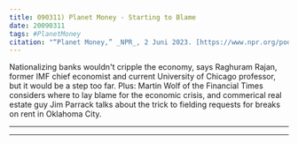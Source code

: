 ```yaml
---
title: 090311) Planet Money - Starting to Blame
date: 20090311
tags: #PlanetMoney
citation: "“Planet Money,” _NPR_, 2 Juni 2023. [https://www.npr.org/podcasts/510289/planet-money](https://www.npr.org/podcasts/510289/planet-money) (diakses 4 Juni 2023)."
---
```


Nationalizing banks wouldn't cripple the economy, says Raghuram Rajan, former IMF chief economist and current University of Chicago professor, but it would be a step too far. Plus: Martin Wolf of the Financial Times considers where to lay blame for the economic crisis, and commerical real estate guy Jim Parrack talks about the trick to fielding requests for breaks on rent in Oklahoma City.

----



----
